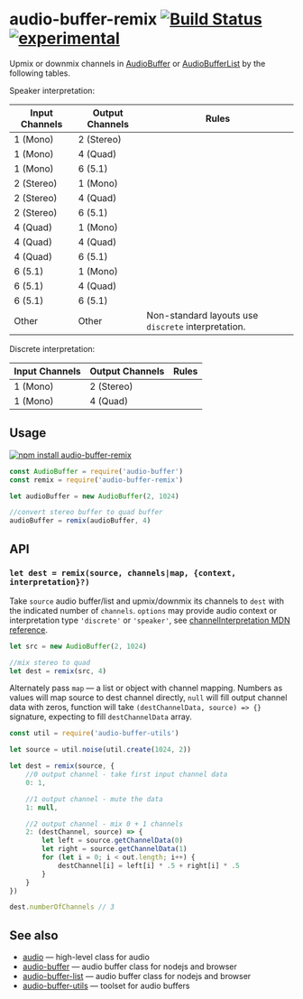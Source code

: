 # audio-buffer-remix [![Build Status](https://travis-ci.org/audiojs/audio-buffer-remix.svg?branch=master)](https://travis-ci.org/audiojs/audio-buffer-remix) [![experimental](http://badges.github.io/stability-badges/dist/experimental.svg)](http://github.com/badges/stability-badges)

Upmix or downmix channels in [AudioBuffer](https://github.com/audiojs/audio-buffer) or [AudioBufferList](https://github.com/audiojs/audio-buffer-list) by the following tables.

Speaker interpretation:

| Input Channels | Output Channels | Rules |
|---|---|---|
| 1 (Mono) | 2 (Stereo) | |
| 1 (Mono) | 4 (Quad) | |
| 1 (Mono) | 6 (5.1) | |
| 2 (Stereo) | 1 (Mono) | |
| 2 (Stereo) | 4 (Quad) | |
| 2 (Stereo) | 6 (5.1) | |
| 4 (Quad) | 1 (Mono) | |
| 4 (Quad) | 4 (Quad) | |
| 4 (Quad) | 6 (5.1) | |
| 6 (5.1) | 1 (Mono) | |
| 6 (5.1) | 4 (Quad) | |
| 6 (5.1) | 6 (5.1) | |
| Other | Other | Non-standard layouts use `discrete` interpretation. |

Discrete interpretation:

| Input Channels | Output Channels | Rules |
|---|---|---|
| 1 (Mono) | 2 (Stereo) | |
| 1 (Mono) | 4 (Quad) | |


## Usage

[![npm install audio-buffer-remix](https://nodei.co/npm/audio-buffer-remix.png?mini=true)](https://npmjs.org/package/audio-buffer-remix/)

```js
const AudioBuffer = require('audio-buffer')
const remix = require('audio-buffer-remix')

let audioBuffer = new AudioBuffer(2, 1024)

//convert stereo buffer to quad buffer
audioBuffer = remix(audioBuffer, 4)
```

## API

### `let dest = remix(source, channels|map, {context, interpretation}?)`

Take `source` audio buffer/list and upmix/downmix its channels to `dest` with the indicated number of `channels`. `options` may provide audio context or interpretation type `'discrete'` or `'speaker'`, see [channelInterpretation MDN reference](https://developer.mozilla.org/en-US/docs/Web/API/AudioNode/channelInterpretation).

```js
let src = new AudioBuffer(2, 1024)

//mix stereo to quad
let dest = remix(src, 4)
```

Alternately pass `map` — a list or object with channel mapping. Numbers as values will map source to dest channel directly, `null` will fill output channel data with zeros, function will take `(destChannelData, source) => {}` signature, expecting to fill `destChannelData` array.

```js
const util = require('audio-buffer-utils')

let source = util.noise(util.create(1024, 2))

let dest = remix(source, {
	//0 output channel - take first input channel data
	0: 1,

	//1 output channel - mute the data
	1: null,

	//2 output channel - mix 0 + 1 channels
	2: (destChannel, source) => {
		let left = source.getChannelData(0)
		let right = source.getChannelData(1)
		for (let i = 0; i < out.length; i++) {
			destChannel[i] = left[i] * .5 + right[i] * .5
		}
	}
})

dest.numberOfChannels // 3
```

## See also

* [audio](https://github.com/audiojs/audio) — high-level class for audio
* [audio-buffer](https://github.com/audiojs/audio-buffer) — audio buffer class for nodejs and browser
* [audio-buffer-list](https://github.com/audiojs/audio-buffer-list) — audio buffer class for nodejs and browser
* [audio-buffer-utils](https://github.com/audio-buffer-utils) — toolset for audio buffers
